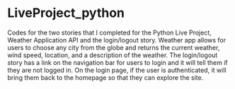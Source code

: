 # LiveProject_python
Codes for the two stories that I completed for the Python Live Project, Weather Application API and the login/logout story. Weather app allows for users to choose any city from the globe and returns the current weather, wind speed, location, and a description of the weather. The login/logout story has a link on the navigation bar for users to login and it will tell them if they are not logged in. On the login page, if the user is authenticated, it will bring them back to the homepage so that they can explore the site.
